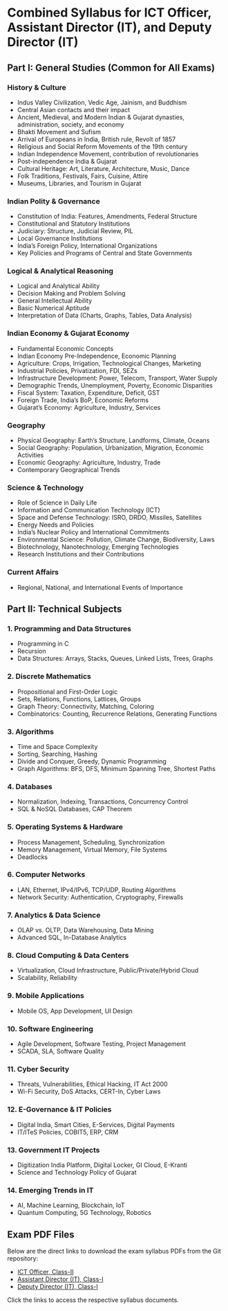 # Combined Syllabus for ICT Officer, Assistant Director (IT), and Deputy Director (IT)

## Part I: General Studies (Common for All Exams)

### **History & Culture**
- Indus Valley Civilization, Vedic Age, Jainism, and Buddhism
- Central Asian contacts and their impact
- Ancient, Medieval, and Modern Indian & Gujarat dynasties, administration, society, and economy
- Bhakti Movement and Sufism
- Arrival of Europeans in India, British rule, Revolt of 1857
- Religious and Social Reform Movements of the 19th century
- Indian Independence Movement, contribution of revolutionaries
- Post-independence India & Gujarat
- Cultural Heritage: Art, Literature, Architecture, Music, Dance
- Folk Traditions, Festivals, Fairs, Cuisine, Attire
- Museums, Libraries, and Tourism in Gujarat

### **Indian Polity & Governance**
- Constitution of India: Features, Amendments, Federal Structure
- Constitutional and Statutory Institutions
- Judiciary: Structure, Judicial Review, PIL
- Local Governance Institutions
- India’s Foreign Policy, International Organizations
- Key Policies and Programs of Central and State Governments

### **Logical & Analytical Reasoning**
- Logical and Analytical Ability
- Decision Making and Problem Solving
- General Intellectual Ability
- Basic Numerical Aptitude
- Interpretation of Data (Charts, Graphs, Tables, Data Analysis)

### **Indian Economy & Gujarat Economy**
- Fundamental Economic Concepts
- Indian Economy Pre-Independence, Economic Planning
- Agriculture: Crops, Irrigation, Technological Changes, Marketing
- Industrial Policies, Privatization, FDI, SEZs
- Infrastructure Development: Power, Telecom, Transport, Water Supply
- Demographic Trends, Unemployment, Poverty, Economic Disparities
- Fiscal System: Taxation, Expenditure, Deficit, GST
- Foreign Trade, India’s BoP, Economic Reforms
- Gujarat’s Economy: Agriculture, Industry, Services

### **Geography**
- Physical Geography: Earth’s Structure, Landforms, Climate, Oceans
- Social Geography: Population, Urbanization, Migration, Economic Activities
- Economic Geography: Agriculture, Industry, Trade
- Contemporary Geographical Trends

### **Science & Technology**
- Role of Science in Daily Life
- Information and Communication Technology (ICT)
- Space and Defense Technology: ISRO, DRDO, Missiles, Satellites
- Energy Needs and Policies
- India’s Nuclear Policy and International Commitments
- Environmental Science: Pollution, Climate Change, Biodiversity, Laws
- Biotechnology, Nanotechnology, Emerging Technologies
- Research Institutions and their Contributions

### **Current Affairs**
- Regional, National, and International Events of Importance

## Part II: Technical Subjects

### **1. Programming and Data Structures**
- Programming in C
- Recursion
- Data Structures: Arrays, Stacks, Queues, Linked Lists, Trees, Graphs

### **2. Discrete Mathematics**
- Propositional and First-Order Logic
- Sets, Relations, Functions, Lattices, Groups
- Graph Theory: Connectivity, Matching, Coloring
- Combinatorics: Counting, Recurrence Relations, Generating Functions

### **3. Algorithms**
- Time and Space Complexity
- Sorting, Searching, Hashing
- Divide and Conquer, Greedy, Dynamic Programming
- Graph Algorithms: BFS, DFS, Minimum Spanning Tree, Shortest Paths

### **4. Databases**
- Normalization, Indexing, Transactions, Concurrency Control
- SQL & NoSQL Databases, CAP Theorem

### **5. Operating Systems & Hardware**
- Process Management, Scheduling, Synchronization
- Memory Management, Virtual Memory, File Systems
- Deadlocks

### **6. Computer Networks**
- LAN, Ethernet, IPv4/IPv6, TCP/UDP, Routing Algorithms
- Network Security: Authentication, Cryptography, Firewalls

### **7. Analytics & Data Science**
- OLAP vs. OLTP, Data Warehousing, Data Mining
- Advanced SQL, In-Database Analytics

### **8. Cloud Computing & Data Centers**
- Virtualization, Cloud Infrastructure, Public/Private/Hybrid Cloud
- Scalability, Reliability

### **9. Mobile Applications**
- Mobile OS, App Development, UI Design

### **10. Software Engineering**
- Agile Development, Software Testing, Project Management
- SCADA, SLA, Software Quality

### **11. Cyber Security**
- Threats, Vulnerabilities, Ethical Hacking, IT Act 2000
- Wi-Fi Security, DoS Attacks, CERT-In, Cyber Laws

### **12. E-Governance & IT Policies**
- Digital India, Smart Cities, E-Services, Digital Payments
- IT/ITeS Policies, COBIT5, ERP, CRM

### **13. Government IT Projects**
- Digitization India Platform, Digital Locker, GI Cloud, E-Kranti
- Science and Technology Policy of Gujarat

### **14. Emerging Trends in IT**
- AI, Machine Learning, Blockchain, IoT
- Quantum Computing, 5G Technology, Robotics

## Exam PDF Files

Below are the direct links to download the exam syllabus PDFs from the Git repository:

- [ICT Officer, Class-II](https://github.com/[your-repo](https://github.com/damku999/goverment-exam)/PDF/SLBR-110-202425.pdf)
- [Assistant Director (IT), Class-I](https://github.com/[your-repo](https://github.com/damku999/goverment-exam)/PDF/SLBR-108-202425.pdf)
- [Deputy Director (IT), Class-I](https://github.com/[your-repo](https://github.com/damku999/goverment-exam)/PDF/SLBR-109-202425.pdf)

Click the links to access the respective syllabus documents.

